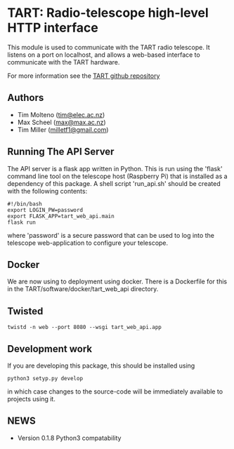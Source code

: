 # TART: Radio-telescope high-level HTTP interface

This module is used to communicate with the TART radio telescope. It listens on a port on localhost, and
allows a web-based interface to communicate with the TART hardware.

For more information see the [TART github repository](https://github.com/tmolteno/TART)

## Authors

* Tim Molteno (tim@elec.ac.nz)
* Max Scheel (max@max.ac.nz)
* Tim Miller (milletf1@gmail.com)

## Running The API Server

The API server is a flask app written in Python. This is run using the 'flask' command line tool on the telescope host (Raspberry Pi)
that is installed as a dependency of this package. A shell script 'run_api.sh' should be created with the following contents:

    #!/bin/bash
    export LOGIN_PW=password
    export FLASK_APP=tart_web_api.main
    flask run

where 'password' is a secure password that can be used to log into the telescope web-application to configure your telescope.

## Docker

We are now using to deployment using docker. There is a Dockerfile for this in the TART/software/docker/tart_web_api directory.

## Twisted

    twistd -n web --port 8080 --wsgi tart_web_api.app

## Development work
    
If you are developing this package, this should be installed using

    python3 setyp.py develop

in which case changes to the source-code will be immediately available to projects using it.

    
## NEWS

* Version 0.1.8 Python3 compatability
